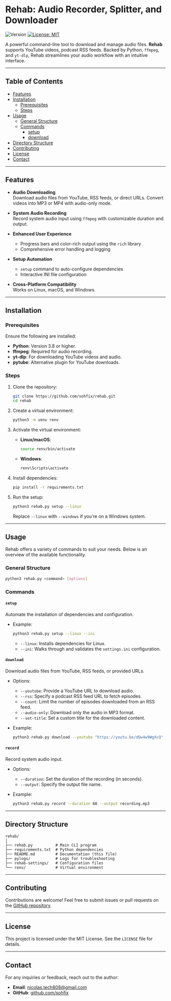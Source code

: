 # Rehab: Audio Recorder, Splitter, and Downloader

![Version](https://img.shields.io/badge/version-1.0.3-green)
[![License: MIT](https://img.shields.io/badge/License-MIT-yellow.svg)](./LICENSE)

A powerful command-line tool to download and manage audio files. **Rehab** supports YouTube videos, podcast RSS feeds. Backed by Python, `ffmpeg`, and `yt-dlp`, Rehab streamlines your audio workflow with an intuitive interface.

---

## Table of Contents
- [Features](#features)
- [Installation](#installation)
  - [Prerequisites](#prerequisites)
  - [Steps](#steps)
- [Usage](#usage)
  - [General Structure](#general-structure)
  - [Commands](#commands)
    - [setup](#setup)
    - [download](#download)
- [Directory Structure](#directory-structure)
- [Contributing](#contributing)
- [License](#license)
- [Contact](#contact)

---

## Features

- **Audio Downloading**  
  Download audio files from YouTube, RSS feeds, or direct URLs. Convert videos into MP3 or MP4 with audio-only mode.

- **System Audio Recording**  
  Record system audio input using `ffmpeg` with customizable duration and output.

- **Enhanced User Experience**  
  - Progress bars and color-rich output using the `rich` library  
  - Comprehensive error handling and logging

- **Setup Automation**  
  - `setup` command to auto-configure dependencies  
  - Interactive INI file configuration

- **Cross-Platform Compatibility**  
  Works on Linux, macOS, and Windows.

---

## Installation

### Prerequisites

Ensure the following are installed:
- **Python**: Version 3.8 or higher.
- **ffmpeg**: Required for audio recording.
- **yt-dlp**: For downloading YouTube videos and audio.
- **pytube**: Alternative plugin for YouTube downloads.

### Steps

1. Clone the repository:
   ```bash
   git clone https://github.com/sohfix/rehab.git
   cd rehab
   ```

2. Create a virtual environment:
   ```bash
   python3 -m venv renv
   ```

3. Activate the virtual environment:
   - **Linux/macOS**:
     ```bash
     source renv/bin/activate
     ```
   - **Windows**:
     ```bash
     renv\Scripts\activate
     ```

4. Install dependencies:
   ```bash
   pip install -r requirements.txt
   ```

5. Run the setup:
   ```bash
   python3 rehab.py setup --linux
   ```
   Replace `--linux` with `--windows` if you're on a Windows system.

---

## Usage

Rehab offers a variety of commands to suit your needs. Below is an overview of the available functionality.

### General Structure

```bash
python3 rehab.py <command> [options]
```

### Commands

#### `setup`
Automate the installation of dependencies and configuration.

- Example:
  ```bash
  python3 rehab.py setup --linux --ini
  ```
  - `--linux`: Installs dependencies for Linux.
  - `--ini`: Walks through and validates the `settings.ini` configuration.

#### `download`
Download audio files from YouTube, RSS feeds, or provided URLs.

- Options:
  - `--youtube`: Provide a YouTube URL to download audio.
  - `--rss`: Specify a podcast RSS feed URL to fetch episodes.
  - `--count`: Limit the number of episodes downloaded from an RSS feed.
  - `--audio-only`: Download only the audio in MP3 format.
  - `--set-title`: Set a custom title for the downloaded content.

- Example:
  ```bash
  python3 rehab.py download --youtube "https://youtu.be/dQw4w9WgXcQ" --audio-only
  ```

#### `record`
Record system audio input.

- Options:
  - `--duration`: Set the duration of the recording (in seconds).
  - `--output`: Specify the output file name.

- Example:
  ```bash
  python3 rehab.py record --duration 60 --output recording.mp3
  ```

---

## Directory Structure

```plaintext
rehab/
│
├── rehab.py          # Main CLI program
├── requirements.txt  # Python dependencies
├── README.md         # Documentation (this file)
├── pylogs/           # Logs for troubleshooting
├── rehab-settings/   # Configuration files
└── renv/             # Virtual environment
```

---

## Contributing

Contributions are welcome! Feel free to submit issues or pull requests on the [GitHub repository](https://github.com/sohfix/rehab).

---

## License

This project is licensed under the MIT License. See the `LICENSE` file for details.

---

## Contact

For any inquiries or feedback, reach out to the author:
- **Email**: [nicolas.tech808@gmail.com](mailto:nicolas.tech808@gmail.com)
- **GitHub**: [github.com/sohfix](https://github.com/sohfix)

